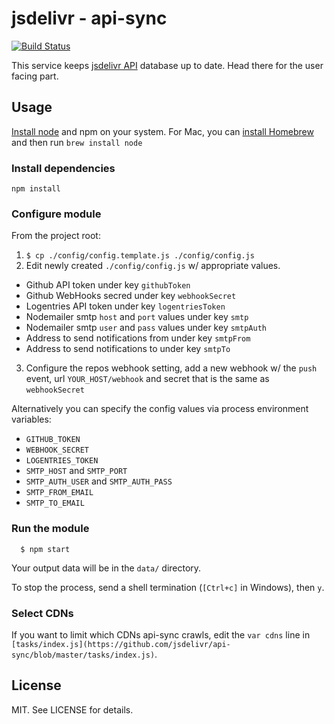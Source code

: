 # jsdelivr - api-sync
[![Build Status](https://travis-ci.org/jsdelivr/api-sync.svg?branch=master)](https://travis-ci.org/jsdelivr/api-sync)

This service keeps [jsdelivr API](https://github.com/jsdelivr/api) database up to date. Head there for the user facing part.

## Usage

[Install node](http://nodejs.org/download/) and npm on your system.  For Mac, you can <a href="http://brew.sh/">install Homebrew</a> and then run `brew install node`

### Install dependencies

    npm install

### Configure module

From the project root:

1. `$ cp ./config/config.template.js ./config/config.js`
2. Edit newly created `./config/config.js` w/ appropriate values.
  * Github API token under key `githubToken`
  * Github WebHooks secred under key `webhookSecret`
  * Logentries API token under key `logentriesToken`
  * Nodemailer smtp `host` and `port` values under key `smtp`
  * Nodemailer smtp `user` and `pass` values under key `smtpAuth`
  * Address to send notifications from under key `smtpFrom`
  * Address to send notifications to under key `smtpTo`
3. Configure the repos webhook setting, add a new webhook w/ the `push` event, url `YOUR_HOST/webhook` and secret that is the same as `webhookSecret`

Alternatively you can specify the config values via process environment variables:

  * `GITHUB_TOKEN`
  * `WEBHOOK_SECRET`
  * `LOGENTRIES_TOKEN`
  * `SMTP_HOST` and `SMTP_PORT`
  * `SMTP_AUTH_USER` and `SMTP_AUTH_PASS`
  * `SMTP_FROM_EMAIL`
  * `SMTP_TO_EMAIL`

### Run the module

```
  $ npm start
```

Your output data will be in the `data/` directory.

To stop the process, send a shell termination (`[Ctrl+c]` in Windows), then `y`.

### Select CDNs

If you want to limit which CDNs api-sync crawls, edit the `var cdns` line in `[tasks/index.js](https://github.com/jsdelivr/api-sync/blob/master/tasks/index.js)`.

## License

MIT. See LICENSE for details.
